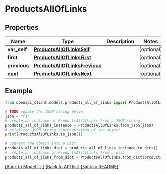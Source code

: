 # ProductsAllOfLinks


## Properties

Name | Type | Description | Notes
------------ | ------------- | ------------- | -------------
**var_self** | [**ProductsAllOfLinksSelf**](ProductsAllOfLinksSelf.md) |  | [optional] 
**first** | [**ProductsAllOfLinksFirst**](ProductsAllOfLinksFirst.md) |  | [optional] 
**previous** | [**ProductsAllOfLinksPrevious**](ProductsAllOfLinksPrevious.md) |  | [optional] 
**next** | [**ProductsAllOfLinksNext**](ProductsAllOfLinksNext.md) |  | [optional] 

## Example

```python
from openapi_client.models.products_all_of_links import ProductsAllOfLinks

# TODO update the JSON string below
json = "{}"
# create an instance of ProductsAllOfLinks from a JSON string
products_all_of_links_instance = ProductsAllOfLinks.from_json(json)
# print the JSON string representation of the object
print(ProductsAllOfLinks.to_json())

# convert the object into a dict
products_all_of_links_dict = products_all_of_links_instance.to_dict()
# create an instance of ProductsAllOfLinks from a dict
products_all_of_links_from_dict = ProductsAllOfLinks.from_dict(products_all_of_links_dict)
```
[[Back to Model list]](../README.md#documentation-for-models) [[Back to API list]](../README.md#documentation-for-api-endpoints) [[Back to README]](../README.md)


